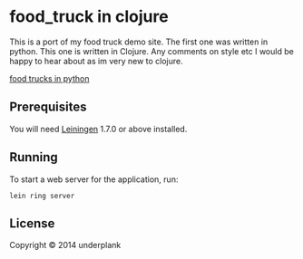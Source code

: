 # food_truck in clojure

This is a port of my food truck demo site. The first one was written in python. This one is 
written in Clojure. Any comments on style etc I would be happy to hear about as im very new to clojure.

[food trucks in python][2]

[2]: https://github.com/mlakewood/food_truck

## Prerequisites

You will need [Leiningen][1] 1.7.0 or above installed.

[1]: https://github.com/technomancy/leiningen

## Running

To start a web server for the application, run:

    lein ring server

## License

Copyright © 2014 underplank
